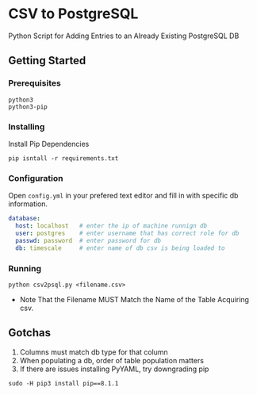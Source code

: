 # CSV to PostgreSQL
Python Script for Adding Entries to an Already Existing PostgreSQL DB

## Getting Started

### Prerequisites
```
python3
python3-pip
```

### Installing
Install Pip Dependencies
```
pip isntall -r requirements.txt
```

### Configuration
Open `config.yml` in your prefered text editor and fill in with specific db information.

```yml
database: 
  host: localhost 	# enter the ip of machine runnign db
  user: postgres	# enter username that has correct role for db
  passwd: password 	# enter password for db
  db: timescale		# enter name of db csv is being loaded to 
```

### Running 
```
python csv2psql.py <filename.csv>
```
* Note That the Filename MUST Match the Name of the Table Acquiring csv.

## Gotchas
1. Columns must match db type for that column
2. When populating a db, order of table population matters
3. If there are issues installing PyYAML, try downgrading pip
```
sudo -H pip3 install pip==8.1.1
```
